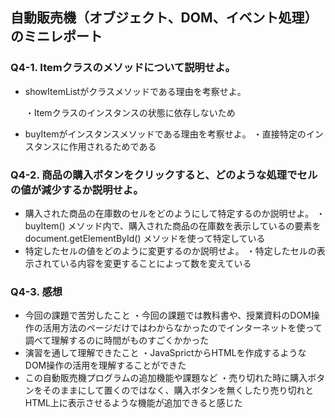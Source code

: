 ## 自動販売機（オブジェクト、DOM、イベント処理）のミニレポート
### Q4-1. Itemクラスのメソッドについて説明せよ。
* showItemListがクラスメソッドである理由を考察せよ。

   ・Itemクラスのインスタンスの状態に依存しないため
* buyItemがインスタンスメソッドである理由を考察せよ。
  ・直接特定のインスタンスに作用されるためである
### Q4-2. 商品の購入ボタンをクリックすると、どのような処理でセルの値が減少するか説明せよ。
* 購入された商品の在庫数のセルをどのようにして特定するのか説明せよ。
  ・buyItem() メソッド内で、購入された商品の在庫数を表示している<td>の要素をdocument.getElementById() メソッドを使って特定している
* 特定したセルの値をどのように変更するのか説明せよ。
  ・特定したセルの表示されている内容を変更することによって数を変えている
### Q4-3. 感想
* 今回の課題で苦労したこと
  ・今回の課題では教科書や、授業資料のDOM操作の活用方法のページだけではわからなかったのでインターネットを使って調べて理解するのに時間がものすごくかかった
* 演習を通して理解できたこと
  ・JavaSprictからHTMLを作成するようなDOM操作の活用を理解することができた
* この自動販売機プログラムの追加機能や課題など
  ・売り切れた時に購入ボタンをそのままにして置くのではなく、購入ボタンを無くしたり売り切れとHTML上に表示させるような機能が追加できると感じた
